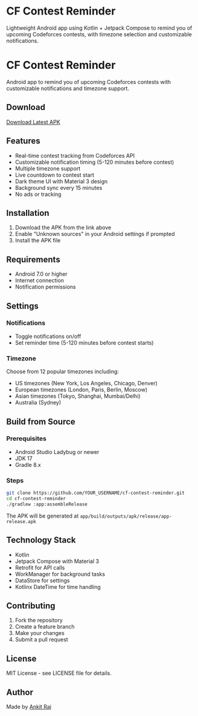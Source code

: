 # CF Contest Reminder

Lightweight Android app using Kotlin + Jetpack Compose to remind you of upcoming Codeforces contests, with timezone selection and customizable notifications. 
# CF Contest Reminder

Android app to remind you of upcoming Codeforces contests with customizable notifications and timezone support.

## Download

[Download Latest APK](https://github.com/ANKITRA-J/cf-contest-reminder/releases/latest/download/app-release.apk)

## Features

- Real-time contest tracking from Codeforces API
- Customizable notification timing (5-120 minutes before contest)
- Multiple timezone support
- Live countdown to contest start
- Dark theme UI with Material 3 design
- Background sync every 15 minutes
- No ads or tracking

## Installation

1. Download the APK from the link above
2. Enable "Unknown sources" in your Android settings if prompted
3. Install the APK file

## Requirements

- Android 7.0 or higher
- Internet connection
- Notification permissions

## Settings

### Notifications
- Toggle notifications on/off
- Set reminder time (5-120 minutes before contest starts)

### Timezone
Choose from 12 popular timezones including:
- US timezones (New York, Los Angeles, Chicago, Denver)
- European timezones (London, Paris, Berlin, Moscow)  
- Asian timezones (Tokyo, Shanghai, Mumbai/Delhi)
- Australia (Sydney)

## Build from Source

### Prerequisites
- Android Studio Ladybug or newer
- JDK 17
- Gradle 8.x

### Steps
```bash
git clone https://github.com/YOUR_USERNAME/cf-contest-reminder.git
cd cf-contest-reminder
./gradlew :app:assembleRelease
```

The APK will be generated at `app/build/outputs/apk/release/app-release.apk`

## Technology Stack

- Kotlin
- Jetpack Compose with Material 3
- Retrofit for API calls
- WorkManager for background tasks
- DataStore for settings
- Kotlinx DateTime for time handling

## Contributing

1. Fork the repository
2. Create a feature branch
3. Make your changes
4. Submit a pull request

## License

MIT License - see LICENSE file for details.

## Author

Made by [Ankit Raj](https://github.com/ANKITRA-J)
